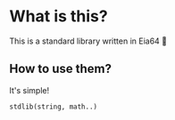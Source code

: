 # What is this?

This is a standard library written in Eia64 👀

## How to use them?

It's simple!

````
stdlib(string, math..)
````